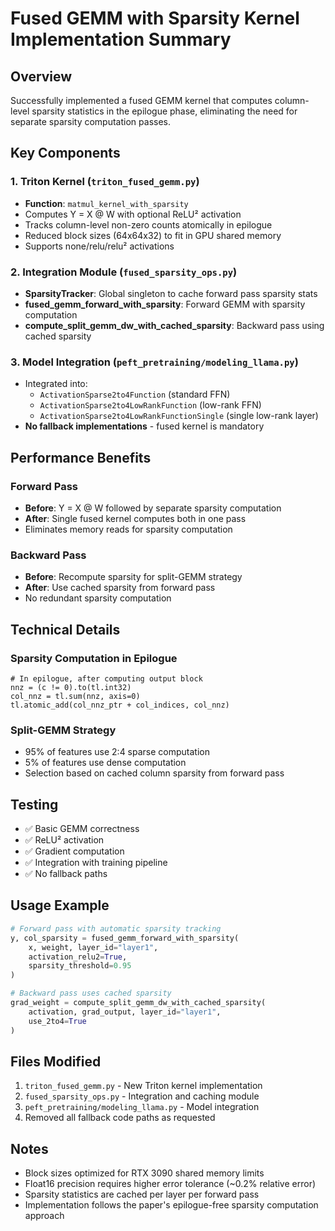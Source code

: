 # Fused GEMM with Sparsity Kernel Implementation Summary

## Overview
Successfully implemented a fused GEMM kernel that computes column-level sparsity statistics in the epilogue phase, eliminating the need for separate sparsity computation passes.

## Key Components

### 1. Triton Kernel (`triton_fused_gemm.py`)
- **Function**: `matmul_kernel_with_sparsity`
- Computes Y = X @ W with optional ReLU² activation
- Tracks column-level non-zero counts atomically in epilogue
- Reduced block sizes (64x64x32) to fit in GPU shared memory
- Supports none/relu/relu² activations

### 2. Integration Module (`fused_sparsity_ops.py`)
- **SparsityTracker**: Global singleton to cache forward pass sparsity stats
- **fused_gemm_forward_with_sparsity**: Forward GEMM with sparsity computation
- **compute_split_gemm_dw_with_cached_sparsity**: Backward pass using cached sparsity

### 3. Model Integration (`peft_pretraining/modeling_llama.py`)
- Integrated into:
  - `ActivationSparse2to4Function` (standard FFN)
  - `ActivationSparse2to4LowRankFunction` (low-rank FFN)
  - `ActivationSparse2to4LowRankFunctionSingle` (single low-rank layer)
- **No fallback implementations** - fused kernel is mandatory

## Performance Benefits

### Forward Pass
- **Before**: Y = X @ W followed by separate sparsity computation
- **After**: Single fused kernel computes both in one pass
- Eliminates memory reads for sparsity computation

### Backward Pass
- **Before**: Recompute sparsity for split-GEMM strategy
- **After**: Use cached sparsity from forward pass
- No redundant sparsity computation

## Technical Details

### Sparsity Computation in Epilogue
```triton
# In epilogue, after computing output block
nnz = (c != 0).to(tl.int32)
col_nnz = tl.sum(nnz, axis=0)
tl.atomic_add(col_nnz_ptr + col_indices, col_nnz)
```

### Split-GEMM Strategy
- 95% of features use 2:4 sparse computation
- 5% of features use dense computation
- Selection based on cached column sparsity from forward pass

## Testing
- ✅ Basic GEMM correctness
- ✅ ReLU² activation
- ✅ Gradient computation
- ✅ Integration with training pipeline
- ✅ No fallback paths

## Usage Example
```python
# Forward pass with automatic sparsity tracking
y, col_sparsity = fused_gemm_forward_with_sparsity(
    x, weight, layer_id="layer1",
    activation_relu2=True,
    sparsity_threshold=0.95
)

# Backward pass uses cached sparsity
grad_weight = compute_split_gemm_dw_with_cached_sparsity(
    activation, grad_output, layer_id="layer1",
    use_2to4=True
)
```

## Files Modified
1. `triton_fused_gemm.py` - New Triton kernel implementation
2. `fused_sparsity_ops.py` - Integration and caching module
3. `peft_pretraining/modeling_llama.py` - Model integration
4. Removed all fallback code paths as requested

## Notes
- Block sizes optimized for RTX 3090 shared memory limits
- Float16 precision requires higher error tolerance (~0.2% relative error)
- Sparsity statistics are cached per layer per forward pass
- Implementation follows the paper's epilogue-free sparsity computation approach